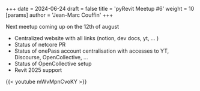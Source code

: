 +++ 
date = 2024-06-24 
draft = false 
title = 'pyRevit Meetup #6' 
weight = 10 
[params]
  author = 'Jean-Marc Couffin'
+++ 

Next meetup coming up on the 12th of august


- Centralized website with all links (notion, dev docs, yt, ... )
- Status of netcore PR
- Status of onePass account centralisation with accesses to YT, Discourse, OpenCollective, ...
- Status of OpenCollective setup
- Revit 2025 support


{{< youtube mWvMpnCvoKY >}}


